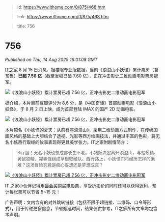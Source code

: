 > id: https://www.ithome.com/0/875/468.htm

> link: https://www.ithome.com/0/875/468.htm

> title: 756

# 756
_Published on Thu, 14 Aug 2025 16:01:08 GMT_

[IT之家](https://www.ithome.com/) 8 月 15 日消息，据猫眼专业版数据，当前《浪浪山小妖怪》累计票房（含预售）**已超 7.56 亿**（截至发稿已破 7.60 亿），正在冲击影史二维动画电影票房冠军。

![](https://img.ithome.com/newsuploadfiles/2025/8/3b501cbe-c81c-4439-a9bd-3d6f13a2e74e.jpg?x-bce-process=image/format,f_auto "《浪浪山小妖怪》累计票房已超 7.56 亿，正冲击影史二维动画电影冠军")

据介绍，本片目前豆瓣评分为 8.6 分，是《中国奇谭》首部动画电影《浪浪山小妖怪》，于 8 月 2 日上映，成为首部登陆 IMAX 的国产 2D 动画电影。

![](https://img.ithome.com/newsuploadfiles/2025/8/6ed40144-7350-4783-b881-d48a6b76c49b.jpg?x-bce-process=image/format,f_auto "《浪浪山小妖怪》累计票房已超 7.56 亿，正冲击影史二维动画电影冠军")

本片原名《小妖怪的夏天：从前有座浪浪山》，采用二维动画方式制作，在传统国画风格的基础上大胆结合了透视、光影等西方绘画技法，并通过丰富的色彩，将无名小妖西行取经的故事表现得更具美学张力。IT之家附剧情简介：

> Big 胆！无名小妖也想成佛长生不老。小猪妖决定离开浪浪山，与蛤蟆精、黄鼠狼精、猩猩怪组成草根取经队。西行路上，小妖怪们将经历怎样的磨难？这场冒险究竟是痴心妄想还是梦想成真？

[![](https://img.ithome.com/newsuploadfiles/2025/5/bd9a6ff4-1fca-48b2-af81-1eb93b115012.jpg?x-bce-process=image/format,f_auto "《浪浪山小妖怪》累计票房已超 7.56 亿，正冲击影史二维动画电影冠军")](https://api.zuihuimai.com/m/activity/cinema?fixtitle=%E7%94%B5%E5%BD%B1%E7%A5%A8&showclose=1)

IT 之家小伙伴记得用[最会买购买电影票](https://api.zuihuimai.com/m/activity/cinema?fixtitle=%E7%94%B5%E5%BD%B1%E7%A5%A8&showclose=1 "最会买")，享受折扣价的同时还可以获得返利，预计每张票可以节省 5~15 元！

广告声明：文内含有的对外跳转链接（包括不限于超链接、二维码、口令等形式），用于传递更多信息，节省甄选时间，结果仅供参考，IT之家所有文章均包含本声明。
